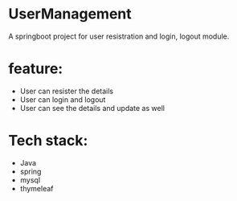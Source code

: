 # UserManagement

A springboot project for user resistration and login, logout module.

# feature:
* User can resister the details
* User can login and logout
* User can see the details and update as well

# Tech stack:
* Java
* spring
* mysql
* thymeleaf
